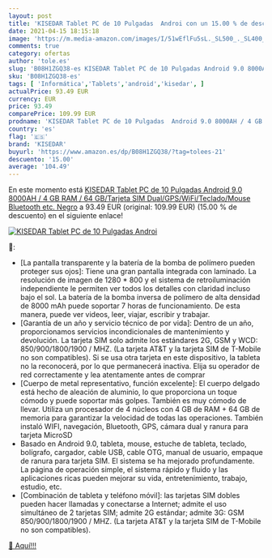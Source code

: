 ```yaml
---
layout: post
title: 'KISEDAR Tablet PC de 10 Pulgadas  Androi con un 15.00 % de descuento'
date: 2021-04-15 18:15:18
image: 'https://m.media-amazon.com/images/I/51wEflFu5sL._SL500_._SL400_.jpg'
comments: true
category: ofertas
author: 'tole.es'
slug: 'B08H1ZGQ38-es KISEDAR Tablet PC de 10 Pulgadas Android 9.0 8000AH / 4 GB...'
sku: 'B08H1ZGQ38-es'
tags: [ 'Informática','Tablets','android','kisedar', ]
actualPrice: 93.49 EUR
currency: EUR
price: 93.49
comparePrice: 109.99 EUR
prodname: 'KISEDAR Tablet PC de 10 Pulgadas  Android 9.0 8000AH / 4 GB RAM / 64 GB/Tarjeta SIM Dual/GPS/WiFi/Teclado/Mouse Bluetooth  etc. Negro'
country: 'es'
flag: '🇪🇸'
brand: 'KISEDAR'
buyurl: 'https://www.amazon.es/dp/B08H1ZGQ38/?tag=tolees-21'
descuento: '15.00'
average: '104.49'
---
```


En este momento está [KISEDAR Tablet PC de 10 Pulgadas  Android 9.0 8000AH / 4 GB RAM / 64 GB/Tarjeta SIM Dual/GPS/WiFi/Teclado/Mouse Bluetooth  etc. Negro](https://www.amazon.es/dp/B08H1ZGQ38/?tag=tolees-21) a 93.49 EUR (original: 109.99 EUR) (15.00 %  de descuento) en el siguiente enlace!

[![KISEDAR Tablet PC de 10 Pulgadas  Androi](https://m.media-amazon.com/images/I/51wEflFu5sL._SL500_._SL400_.jpg)](https://www.amazon.es/dp/B08H1ZGQ38/?tag=tolees-21)

🔎:

- [La pantalla transparente y la batería de la bomba de polímero pueden proteger sus ojos]: Tiene una gran pantalla integrada con laminado. La resolución de imagen de 1280 * 800 y el sistema de retroiluminación independiente le permiten ver todos los detalles con claridad incluso bajo el sol. La batería de la bomba inversa de polímero de alta densidad de 8000 mAh puede soportar 7 horas de funcionamiento. De esta manera, puede ver videos, leer, viajar, escribir y trabajar.
- [Garantía de un año y servicio técnico de por vida]: Dentro de un año, proporcionamos servicios incondicionales de mantenimiento y devolución. La tarjeta SIM solo admite los estándares 2G, GSM y WCD: 850/900/1800/1900 / MHZ. (La tarjeta AT&T y la tarjeta SIM de T-Mobile no son compatibles). Si se usa otra tarjeta en este dispositivo, la tableta no la reconocerá, por lo que permanecerá inactiva. Elija su operador de red correctamente y lea atentamente antes de comprar
- [Cuerpo de metal representativo, función excelente]: El cuerpo delgado está hecho de aleación de aluminio, lo que proporciona un toque cómodo y puede soportar más golpes. También es muy cómodo de llevar. Utiliza un procesador de 4 núcleos con 4 GB de RAM + 64 GB de memoria para garantizar la velocidad de todas las operaciones. También instaló WIFI, navegación, Bluetooth, GPS, cámara dual y ranura para tarjeta MicroSD
- Basado en Android 9.0, tableta, mouse, estuche de tableta, teclado, bolígrafo, cargador, cable USB, cable OTG, manual de usuario, empaque de ranura para tarjeta SIM. El sistema se ha mejorado profundamente. La página de operación simple, el sistema rápido y fluido y las aplicaciones ricas pueden mejorar su vida, entretenimiento, trabajo, estudio, etc.
- [Combinación de tableta y teléfono móvil]: las tarjetas SIM dobles pueden hacer llamadas y conectarse a Internet; admite el uso simultáneo de 2 tarjetas SIM; admite 2G estándar; admite 3G: GSM 850/900/1800/1900 / MHZ. (La tarjeta AT&T y la tarjeta SIM de T-Mobile no son compatibles).

[🛒 Aquí!!!](https://www.amazon.es/dp/B08H1ZGQ38/?tag=tolees-21)
